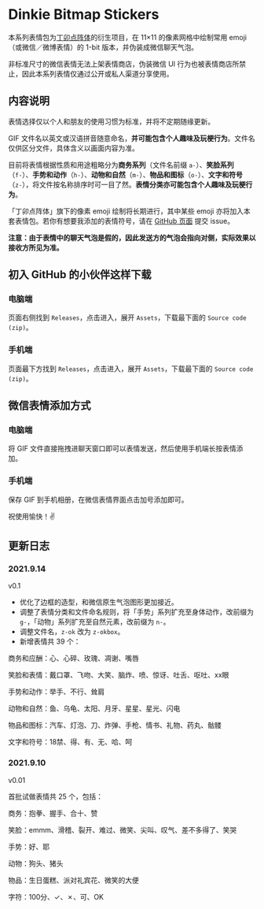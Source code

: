# Dinkie Bitmap Stickers

本系列表情包为[丁卯点阵体](https://atelier-anchor.com/typefaces/dinkie-bitmap/)的衍生项目，在 11×11 的像素网格中绘制常用 emoji（或微信／微博表情）的 1-bit 版本，并伪装成微信聊天气泡。

非标准尺寸的微信表情无法上架表情商店，伪装微信 UI 行为也被表情商店所禁止，因此本系列表情仅通过公开或私人渠道分享使用。

## 内容说明

表情选择仅以个人和朋友的使用习惯为标准，并将不定期随缘更新。

GIF 文件名以英文或汉语拼音随意命名，**并可能包含个人趣味及玩梗行为**。文件名仅供区分文件，具体含义以画面内容为准。

目前将表情根据性质和用途粗略分为**商务系列**（文件名前缀 `a-`）、**笑脸系列**（`f-`）、**手势和动作**（`h-`）、**动物和自然**（`m-`）、**物品和图标**（`o-`）、**文字和符号**（`z-`），将文件按名称排序时可一目了然。**表情分类亦可能包含个人趣味及玩梗行为**。

「丁卯点阵体」旗下的像素 emoji 绘制将长期进行，其中某些 emoji 亦将加入本套表情包。若你有想要我添加的表情符号，请在 [GitHub 页面](https://github.com/willie4624/dinkiebitmapstickers/) 提交 issue。

**注意：由于表情中的聊天气泡是假的，因此发送方的气泡会指向对侧，实际效果以接收方所见为准。**

## 初入 GitHub 的小伙伴这样下载

### 电脑端

页面右侧找到 `Releases`，点击进入，展开 `Assets`，下载最下面的 `Source code (zip)`。

### 手机端

页面最下方找到 `Releases`，点击进入，展开 `Assets`，下载最下面的 `Source code (zip)`。

## 微信表情添加方式

### 电脑端

将 GIF 文件直接拖拽进聊天窗口即可以表情发送，然后使用手机端长按表情添加。

### 手机端

保存 GIF 到手机相册，在微信表情界面点击加号添加即可。

祝使用愉快！✌️

## 更新日志

### 2021.9.14
v0.1
* 优化了边框的造型，和微信原生气泡图形更加接近。
* 调整了表情分类和文件命名规则，将「手势」系列扩充至身体动作，改前缀为 `g-`，「动物」系列扩充至自然元素，改前缀为 `n-`。
* 调整文件名，`z-ok` 改为 `z-okbox`。
* 新增表情共 39 个：

商务和应酬：心、心碎、玫瑰、凋谢、嘴唇

笑脸和表情：戴口罩、飞吻、大笑、脑炸、喷、惊讶、吐舌、呕吐、xx眼

手势和动作：举手、不行、耸肩

动物和自然：鱼、乌龟、太阳、月牙、星星、星光、闪电

物品和图标：汽车、灯泡、刀、炸弹、手枪、情书、礼物、药丸、骷髅

文字和符号：18禁、得、有、无、哈、呵


### 2021.9.10

v0.01

首批试做表情共 25 个，包括：

商务：抱拳、握手、合十、赞

笑脸：emmm、滑稽、裂开、难过、微笑、尖叫、叹气、差不多得了、笑哭

手势：好、耶

动物：狗头、猪头

物品：生日蛋糕、派对礼宾花、微笑的大便

字符：100分、✓、✗、可、OK
